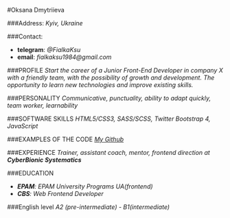 #Oksana Dmytriieva

###Address:
_Kyiv, Ukraine_

###Contact:
* **telegram**: _@FialkaKsu_
* **email**: _fialkaksu1984@gmail.com_

###PROFILE
_Start the career of a Junior Front-End Developer in company X with a friendly team, with the possibility of growth and development. 
The opportunity to learn new technologies and improve existing skills._

###PERSONALITY
_Communicative, punctuality, ability to adapt quickly, team worker, learnability_

###SOFTWARE SKILLS
_HTML5/CSS3, SASS/SCSS, Twitter Bootstrap 4, JavaScript_

###EXAMPLES OF THE CODE
_[My Github](https://github.com/Fialkaksu)_

###EXPERIENCE
_Trainer, assistant coach, mentor, frontend direction at **CyberBionic Systematics**_

###EDUCATION
* _**EPAM**: EPAM University Programs UA(frontend)_
* _**CBS**: Web Frontend Developer_

###English level
_A2 (pre-intermediate) - B1(intermediate)_

